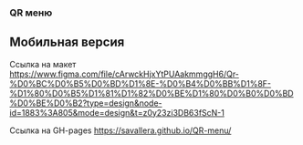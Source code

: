 ### QR меню
## Мобильная версия

Ссылка на макет https://www.figma.com/file/cArwckHjxYtPUAakmmggH6/Qr-%D0%BC%D0%B5%D0%BD%D1%8E-%D0%B4%D0%BB%D1%8F-%D1%80%D0%B5%D1%81%D1%82%D0%BE%D1%80%D0%B0%D0%BD%D0%BE%D0%B2?type=design&node-id=1883%3A805&mode=design&t=z0y23zi3DB63fScN-1

Ссылка на GH-pages https://savallera.github.io/QR-menu/